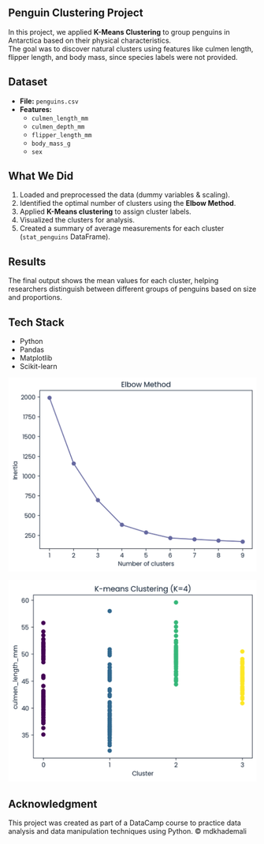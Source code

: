 ## Penguin Clustering Project

In this project, we applied **K-Means Clustering** to group penguins in Antarctica based on their physical characteristics.  
The goal was to discover natural clusters using features like culmen length, flipper length, and body mass, since species labels were not provided.

## Dataset
- **File:** `penguins.csv`
- **Features:**
  - `culmen_length_mm`
  - `culmen_depth_mm`
  - `flipper_length_mm`
  - `body_mass_g`
  - `sex`

## What We Did
1. Loaded and preprocessed the data (dummy variables & scaling).
2. Identified the optimal number of clusters using the **Elbow Method**.
3. Applied **K-Means clustering** to assign cluster labels.
4. Visualized the clusters for analysis.
5. Created a summary of average measurements for each cluster (`stat_penguins` DataFrame).

## Results
The final output shows the mean values for each cluster, helping researchers distinguish between different groups of penguins based on size and proportions.

## Tech Stack
- Python
- Pandas
- Matplotlib
- Scikit-learn

![Movie Duration Histogram](image/image_1.png)

![Movie Duration Histogram](image/image_2.png)

## Acknowledgment

This project was created as part of a DataCamp course to practice data analysis and data manipulation techniques using Python.
© mdkhademali
